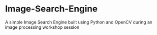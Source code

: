 # Image-Search-Engine
A simple Image Search Engine built using Python and OpenCV during an image processing workshop session

